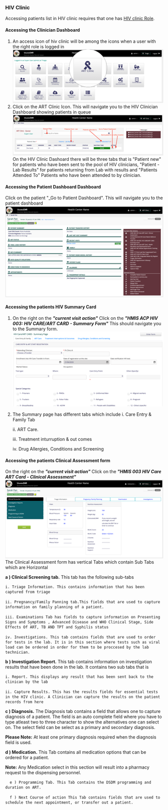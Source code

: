 ### HIV Clinic
Accessing patients list in HIV clinic requires that one has [HIV clinic Role](../installation-and-configuration/roles.md). 

#### Accessing the Clinician Dashboard

1. An access icon of hiv clinic will be among the icons when a user with the right role is logged in 
![home page highlighting the ART clinic icon](../../images/poc/poc_art_clinic_home.png)
2. Click on the ART Clinic Icon. This will navigate you to the HIV Clinician Dashboard showing patients in queue
![Art clinic Provider's Dashboard](../../images/poc/art_clinic_provider_board.png)
On the HIV Clinic Dashoard there will be three tabs that is "Patient new" for patients who have been sent to the pool of HIV clinicians, "Patient - Lab Results" for patients returning from Lab with results and "Patients Attended To" Patients who have been attended to by clinician.

#### Accessing the Patient Dashboard Dashboard
Click on the patient "_Go to Patient Dashboard". This will navigate you to the patient dashboard
 ![Patients Dashboard](../../images/poc/poc_patient_dashboard.png)

#### Accessing the patients HIV Summary Card 
1. On the right on the _**"current visit action"**_ Click on the _**"HMIS ACP HIV 003: HIV CARE/ART CARD - Summary Form"**_  This should navigate you to the Summary form.
![HMIS ACP HIV 003: HIV CARE/ART CARD - Summary Form](../../images/poc/poc_hiv_clinic_summary.png)
2. The Summary page has different tabs which include 
    i. Care Entry & Family Tab
   
    ii. ART Care.
   
    iii. Treatment inturruption & out comes
   
    iv.  Drug Allergies, Conditions and Screening
   

#### Accessing the patients Clinical Assessment form 
On the right on the _**"current visit action"**_ Click on the _**"HMIS 003 HIV Care ART Card - Clinical Assessment"**_ 
![HMIS 003 HIV Care ART Card - Clinical Assessment](../../images/poc/poc_clinical_assessment_page.png)
The Clinical Assessment form has vertical Tabs which contain  Sub Tabs which are Horizontal
   
**a ) Clinical Screening tab.** This tab has the following sub-tabs
    
    i. Triage Information. This contains information that has been captured from triage
    
    ii. Pregnancy/Family Panning tab.This fields that are used to capture information on family planning of a patient. 
    
    iii. Examinations Tab has fields to capture information on Presenting Signs and Symptoms , Advanced Disease and WHO Clinical Stage, Side Effects Of ART, TB AND TPT and Syphilis status
    
    iv. Investigations. This tab contains fields that are used to order for tests in the lab. It is in this section where tests such as viral load can be ordered in order for them to be proccesed by the lab technician.
**b ) Investigation Report.** This tab contains information on investigation results that have been done in the lab. It contains two sub tabs that is 
    
    i. Report. This displays any result that has been sent back to the clinican by the lab
    
    ii. Capture Results. This has the results fields for essential tests in the HIV clinic. A Clinician can capture the results on the patient records from here
    
  **c ) Diagnosis.** The Diagnosis tab contains a field that allows one to capture diagnosis of a patient. The field is an auto complete field where you have to type atleast two to three character to show the alternatives one can select on. 
  The select field can be select as a primary and secondary diagnosis. 
  
  **Please Note:** At least one primary diagnosis required when the diagnosis field is used. 
  
  **d ) Medication.** This Tab contains all medication options that can be ordered for a patient.
 
  **Note:** Any Medication select in this section will result into a pharmacy request to the dispensing personnel.
       
      e ) Programming Tab. This Tab contains the DSDM programming and duration on ART. 
      
      f ) Next Course of action This Tab contains fields that are used to schedule the next appointment, or transfer out a patient.
       
      
        
    
